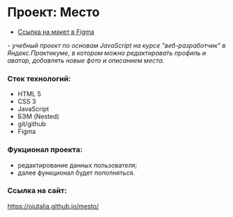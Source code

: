 # Проект: Место

* [Ссылка на макет в Figma](https://www.figma.com/file/2cn9N9jSkmxD84oJik7xL7/JavaScript.-Sprint-4?node-id=0%3A1)


*-  учебный проект по основам JavaScript на курсе "веб-разработчик" в Яндекс.Практикуме, в котором можно редактировать профиль и аватар, добавлять новые фото и описанием места.*


### Стек технологий:
* HTML 5
* CSS 3
* JavaScript 
* БЭМ (Nested)
* git/github
* Figma

### Фукционал проекта:
* редактирование данных пользователя;
* далее функционал будет пополняться.


### Ссылка на сайт:
https://oiutalia.github.io/mesto/

